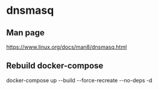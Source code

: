 # dnsmasq

## Man page
https://www.linux.org/docs/man8/dnsmasq.html

## Rebuild docker-compose

docker-compose up --build --force-recreate --no-deps -d